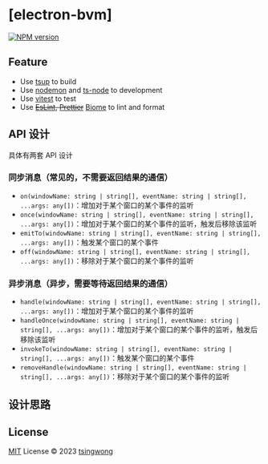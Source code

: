 # [electron-bvm]

[![NPM version](https://img.shields.io/npm/v/electron-bvm?color=a1b858&label=)](https://www.npmjs.com/package/electron-bvm)

## Feature

- Use [tsup](https://tsup.egoist.dev/) to build
- Use [nodemon](https://nodemon.io) and [ts-node](https://typestrong.org/ts-node/) to development
- Use [vitest](https://vitest.dev/) to test
- Use ~~[EsLint](https://eslint.org/), [Prettier](https://prettier.io/)~~ [Biome](https://biomejs.dev/) to lint and format

## API 设计
具体有两套 API 设计

### 同步消息（常见的，不需要返回结果的通信）

- `on(windowName: string | string[], eventName: string | string[], ...args: any[])`：增加对于某个窗口的某个事件的监听
- `once(windowName: string | string[], eventName: string | string[], ...args: any[])`：增加对于某个窗口的某个事件的监听，触发后移除该监听
- `emitTo(windowName: string | string[], eventName: string | string[], ...args: any[])`：触发某个窗口的某个事件
- `off(windowName: string | string[], eventName: string | string[], ...args: any[])`：移除对于某个窗口的某个事件的监听

### 异步消息（异步，需要等待返回结果的通信）

- `handle(windowName: string | string[], eventName: string | string[], ...args: any[])`：增加对于某个窗口的某个事件的监听
- `handleOnce(windowName: string | string[], eventName: string | string[], ...args: any[])`：增加对于某个窗口的某个事件的监听，触发后移除该监听
- `invokeTo(windowName: string | string[], eventName: string | string[], ...args: any[])`：触发某个窗口的某个事件
- `removeHandle(windowName: string | string[], eventName: string | string[], ...args: any[])`：移除对于某个窗口的某个事件的监听


## 设计思路





## License

[MIT](./LICENSE) License © 2023 [tsingwong](https://github.com/tsingwong)
